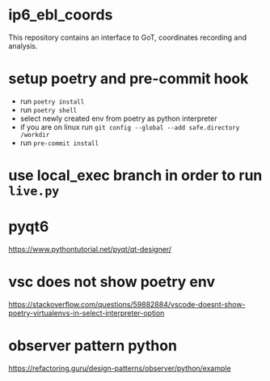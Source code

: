 # ip6_ebl_coords
This repository contains an interface to GoT, coordinates recording and analysis.

# setup poetry and pre-commit hook
- run `poetry install`
- run `poetry shell`
- select newly created env from poetry as python interpreter
- if you are on linux run `git config --global --add safe.directory /workdir`
- run `pre-commit install`

# use local_exec branch in order to run `live.py`

# pyqt6
https://www.pythontutorial.net/pyqt/qt-designer/

# vsc does not show poetry env
https://stackoverflow.com/questions/59882884/vscode-doesnt-show-poetry-virtualenvs-in-select-interpreter-option

# observer pattern python
https://refactoring.guru/design-patterns/observer/python/example
